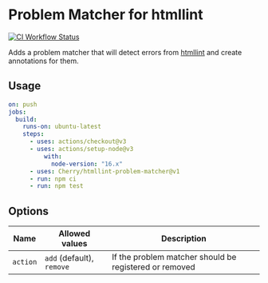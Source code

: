 # Problem Matcher for htmllint

[![CI Workflow Status](https://github.com/Cherry/htmllint-problem-matcher/workflows/CI/badge.svg)](https://github.com/Cherry/htmllint-problem-matcher/actions?query=workflow%3ACI)

Adds a problem matcher that will detect errors from [htmllint](https://github.com/htmllint/htmllint) and create annotations for them.

## Usage

```yml
on: push
jobs:
  build:
    runs-on: ubuntu-latest
    steps:
      - uses: actions/checkout@v3
      - uses: actions/setup-node@v3
          with:
            node-version: "16.x"
      - uses: Cherry/htmllint-problem-matcher@v1
      - run: npm ci
      - run: npm test
```
## Options

Name | Allowed values | Description
-- | -- | --
`action` | `add` (default), `remove` | If the problem matcher should be registered or removed
